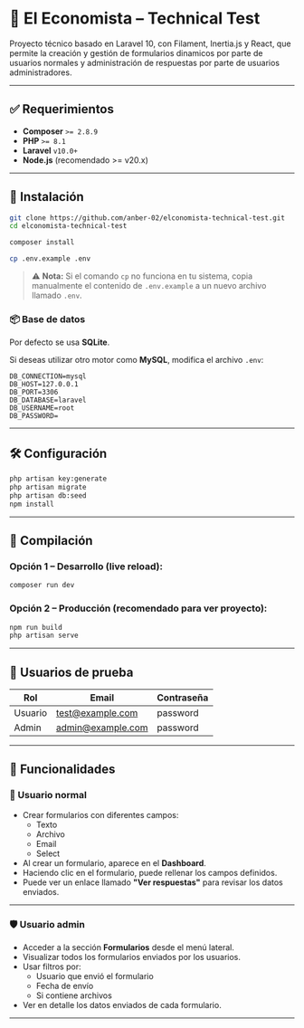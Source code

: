 # 🧪 El Economista – Technical Test

Proyecto técnico basado en Laravel 10, con Filament, Inertia.js y React, que permite la creación y gestión de formularios dinamicos por parte de usuarios normales y  administración de respuestas por parte de usuarios administradores.

---

## ✅ Requerimientos

- **Composer** `>= 2.8.9`
- **PHP** `>= 8.1`
- **Laravel** `v10.0+`
- **Node.js** (recomendado >= v20.x)

---

## 🚀 Instalación

```bash
git clone https://github.com/anber-02/elconomista-technical-test.git
cd elconomista-technical-test

composer install

cp .env.example .env
```

> ⚠️ **Nota:** Si el comando `cp` no funciona en tu sistema, copia manualmente el contenido de `.env.example` a un nuevo archivo llamado `.env`.

### 📦 Base de datos

Por defecto se usa **SQLite**.

Si deseas utilizar otro motor como **MySQL**, modifica el archivo `.env`:

```env
DB_CONNECTION=mysql
DB_HOST=127.0.0.1
DB_PORT=3306
DB_DATABASE=laravel
DB_USERNAME=root
DB_PASSWORD=
```

---

## 🛠️ Configuración

```bash
php artisan key:generate
php artisan migrate
php artisan db:seed
npm install
```

---

## 🔧 Compilación

### Opción 1 – Desarrollo (live reload):
```bash
composer run dev
```

### Opción 2 – Producción (recomendado para ver proyecto):
```bash
npm run build
php artisan serve
```

---

## 👥 Usuarios de prueba

| Rol      | Email              | Contraseña |
|----------|--------------------|-------------|
| Usuario  | test@example.com   | password    |
| Admin    | admin@example.com  | password    |

---

## 🧩 Funcionalidades

### 👤 Usuario normal
- Crear formularios con diferentes campos:
  - Texto
  - Archivo
  - Email
  - Select
- Al crear un formulario, aparece en el **Dashboard**.
- Haciendo clic en el formulario, puede rellenar los campos definidos.
- Puede ver un enlace llamado **"Ver respuestas"** para revisar los datos enviados.

---

### 🛡️ Usuario admin
- Acceder a la sección **Formularios** desde el menú lateral.
- Visualizar todos los formularios enviados por los usuarios.
- Usar filtros por:
  - Usuario que envió el formulario
  - Fecha de envío
  - Si contiene archivos
- Ver en detalle los datos enviados de cada formulario.

---

